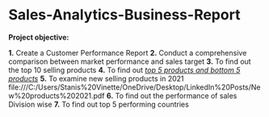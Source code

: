 # Sales-Analytics-Business-Report

 **Project objective:** 

  **1.** Create a Customer Performance Report
  **2.** Conduct a comprehensive comparison between market performance and sales target
  **3.** To find out the top 10 selling products
  **4.** To find out _[top 5 products and bottom 5 products](https://github.com/ErnestaRoschelle/Sales-Analytics-Business-Report/blob/main/Top%205%20%26%20bottom%205%20products.pdf)_
  **5.** To examine new selling products in 2021 file:///C:/Users/Stanis%20Vinette/OneDrive/Desktop/LinkedIn%20Posts/New%20products%202021.pdf
  **6.** To find out the performance of sales Division wise
  **7.** To find out top 5 performing countries
